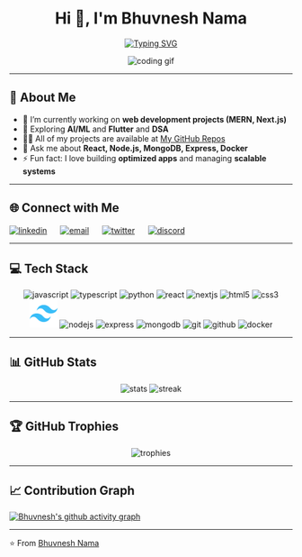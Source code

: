<h1 align="center">Hi 👋, I'm Bhuvnesh Nama</h1>

<p align="center">
  <a href="https://bhuvnesh.com">
    <img src="https://readme-typing-svg.herokuapp.com?font=Fira+Code&size=24&pause=1000&color=00F7EF&center=true&vCenter=true&width=500&lines=Full-stack+Developer;MERN+Stack+Specialist;AI%2FML+Explorer;Flutter+Learner;Always+Learning+New+Things" alt="Typing SVG" />
  </a>
</p>

<p align="center">
  <img src="https://raw.githubusercontent.com/rajpratyush/rajpratyush/master/me.gif" width="250px" alt="coding gif"/>
</p>

---

## 🚀 About Me
- 🔭 I’m currently working on **web development projects (MERN, Next.js)**
- 🌱 Exploring **AI/ML** and **Flutter** and **DSA**
- 👨‍💻 All of my projects are available at [My GitHub Repos](https://github.com/bhuvnesh-nama?tab=repositories)
- 💬 Ask me about **React, Node.js, MongoDB, Express, Docker**
- ⚡ Fun fact: I love building **optimized apps** and managing **scalable systems**

---

## 🌐 Connect with Me
<p align="left">
<a href="https://www.linkedin.com/in/bhuvnesh-nama" target="blank"><img align="center" src="https://cdn.jsdelivr.net/gh/devicons/devicon/icons/linkedin/linkedin-original.svg" alt="linkedin" height="40" width="40" /></a>&nbsp;&nbsp;&nbsp;&nbsp;&nbsp;
<a href="mailto:bhuvneshnama08@gmail.com" target="blank"><img align="center" src="https://cdn.jsdelivr.net/gh/devicons/devicon/icons/google/google-original.svg" alt="email" height="40" width="40" /></a>&nbsp;&nbsp;&nbsp;&nbsp;&nbsp;
<a href="https://x.com/bhuvnesh__nama?t=hv5aBfLqyz-fkOIKqfzliQ&s=09" target="blank"><img align="center" src="https://cdn.jsdelivr.net/gh/devicons/devicon/icons/twitter/twitter-original.svg" alt="twitter" height="40" width="40" /></a>&nbsp;&nbsp;&nbsp;&nbsp;&nbsp;
<a href="https://discord.gg/2bchYWWvqM" target="_blank">
  <img align="center" src="https://upload.wikimedia.org/wikipedia/fr/4/4f/Discord_Logo_sans_texte.svg" alt="discord" height="40" width="40" />
</a>


</p>

---

## 💻 Tech Stack
<p align="center">
  <!-- Programming Languages --> 
  <img src="https://cdn.jsdelivr.net/gh/devicons/devicon/icons/javascript/javascript-original.svg" alt="javascript" width="50" height="50"/>
  <img src="https://cdn.jsdelivr.net/gh/devicons/devicon/icons/typescript/typescript-original.svg" alt="typescript" width="50" height="50"/> 
  <img src="https://cdn.jsdelivr.net/gh/devicons/devicon/icons/python/python-original.svg" alt="python" width="50" height="50"/> 
  <!-- Frontend --> 
  <img src="https://cdn.jsdelivr.net/gh/devicons/devicon/icons/react/react-original.svg" alt="react" width="50" height="50"/> 
  <img src="https://cdn.jsdelivr.net/gh/devicons/devicon/icons/nextjs/nextjs-original.svg" alt="nextjs" width="50" height="50"/>
  <img src="https://cdn.jsdelivr.net/gh/devicons/devicon/icons/html5/html5-original.svg" alt="html5" width="50" height="50"/>
  <img src="https://cdn.jsdelivr.net/gh/devicons/devicon/icons/css3/css3-original.svg" alt="css3" width="50" height="50"/> 
  <img src="https://github.com/devicons/devicon/blob/v2.17.0/icons/tailwindcss/tailwindcss-original.svg" alt="tailwind" width="50" height="50"/> 
  <!-- Backend --> 
  <img src="https://cdn.jsdelivr.net/gh/devicons/devicon/icons/nodejs/nodejs-original.svg" alt="nodejs" width="50" height="50"/>
  <img src="https://cdn.jsdelivr.net/gh/devicons/devicon/icons/express/express-original.svg" alt="express" width="50" height="50"/> <img src="https://cdn.jsdelivr.net/gh/devicons/devicon/icons/mongodb/mongodb-original.svg" alt="mongodb" width="50" height="50"/> 
  <!-- Tools --> 
  <img src="https://cdn.jsdelivr.net/gh/devicons/devicon/icons/git/git-original.svg" alt="git" width="50" height="50"/> 
  <img src="https://cdn.jsdelivr.net/gh/devicons/devicon/icons/github/github-original.svg" alt="github" width="50" height="50"/>
  <img src="https://cdn.jsdelivr.net/gh/devicons/devicon/icons/docker/docker-original.svg" alt="docker" width="50" height="50"/> 
</p>



---

## 📊 GitHub Stats
<p align="center">
  <img src="https://github-readme-stats.vercel.app/api?username=bhuvnesh-nama&show_icons=true&theme=tokyonight" alt="stats" />
  <img src="https://github-readme-streak-stats.herokuapp.com/?user=bhuvnesh-nama&theme=tokyonight" alt="streak" />
</p>

---

## 🏆 GitHub Trophies
<p align="center">
  <img src="https://github-profile-trophy.vercel.app/?username=bhuvnesh-nama&theme=dracula&no-frame=true&row=1&column=6" alt="trophies"/>
</p>

---

## 📈 Contribution Graph
[![Bhuvnesh's github activity graph](https://github-readme-activity-graph.vercel.app/graph?username=bhuvnesh-nama&theme=tokyo-night)](https://github.com/ashutosh00710/github-readme-activity-graph)

---

⭐️ From [Bhuvnesh Nama](https://github.com/bhuvnesh-nama)
